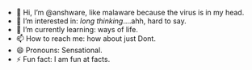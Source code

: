 - 👋 Hi, I’m @anshware, like malaware because the virus is in my head.
- 👀 I’m interested in: *long thinking*....ahh, hard to say.
- 🌱 I’m currently learning: ways of life.
- 📫 How to reach me: how about just Dont.
- 😄 Pronouns: Sensational.
- ⚡ Fun fact: I am fun at facts.

<!---
anshware/anshware is a ✨ special ✨ repository because its `README.md` (this file) appears on your GitHub profile.
You can click the Preview link to take a look at your changes.
--->
